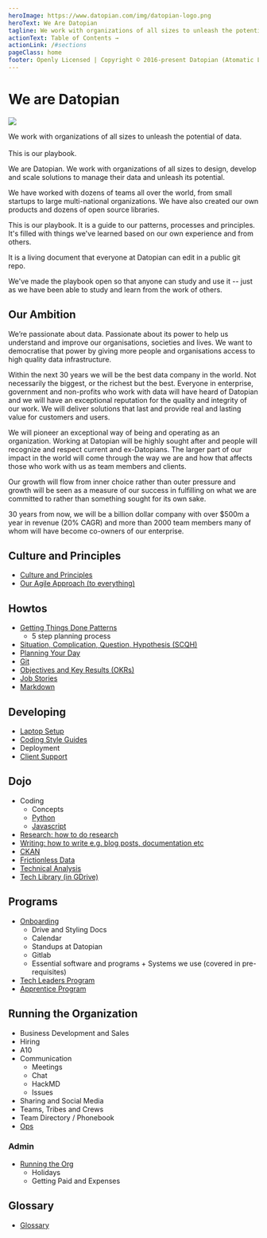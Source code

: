```yaml
---
heroImage: https://www.datopian.com/img/datopian-logo.png
heroText: We Are Datopian
tagline: We work with organizations of all sizes to unleash the potential of data 
actionText: Table of Contents →
actionLink: /#sections
pageClass: home
footer: Openly Licensed | Copyright © 2016-present Datopian (Atomatic Ltd)
---
```



<div class="hero">
  <h1>We are Datopian</h1>

  <img src="https://www.datopian.com/img/datopian-logo.png" />

  <p class="description">
    We work with organizations of all sizes to unleash the potential of data.
    <br /></br />
    This is our playbook.
  </p>
</div>

We are Datopian. We work with organizations of all sizes to design, develop and scale solutions to manage their data and unleash its potential.

We have worked with dozens of teams all over the world, from small startups to large multi-national organizations. We have also created our own products and dozens of open source libraries.

This is our playbook. It is a guide to our patterns, processes and principles. It's filled with things we've learned based on our own experience and from others.

It is a living document that everyone at Datopian can edit in a public git repo.

We've made the playbook open so that anyone can study and use it -- just as we have been able to study and learn from the work of others.

## Our Ambition

We’re passionate about data. Passionate about its power to help us understand and improve our organisations, societies and lives. We want to democratise that power by giving more people and organisations access to high quality data infrastructure.

Within the next 30 years we will be the best data company in the world. Not necessarily the biggest, or the richest but the best. Everyone in enterprise, government and non-profits who work with data will have heard of Datopian and we will have an exceptional reputation for the quality and integrity of our work. We will deliver solutions that last and provide real and lasting value for customers and users.

We will pioneer an exceptional way of being and operating as an organization. Working at Datopian will be highly sought after and people will recognize and respect current and ex-Datopians. The larger part of our impact in the world will come through the way we are and how that affects those who work with us as team members and clients.

Our growth will flow from inner choice rather than outer pressure and growth will be seen as a measure of our success in fulfilling on what we are committed to rather than something sought for its own sake.

30 years from now, we will be a billion dollar company with over $500m a year in revenue (20% CAGR) and more than 2000 team members many of whom will have become co-owners of our enterprise.

## Culture and Principles

* [Culture and Principles](/culture/)
* [Our Agile Approach (to everything)](/agile/)

## Howtos

* [Getting Things Done Patterns](/getting-things-done)
  * 5 step planning process
* [Situation, Complication, Question, Hypothesis (SCQH)](/scqh/)
* [Planning Your Day](/planning-your-day)
* [Git](/git/)
* [Objectives and Key Results (OKRs)](objectives-and-key-results)
* [Job Stories](/job-stories/)
* [Markdown](/markdown/)

## Developing

* [Laptop Setup](/laptop-setup)
* [Coding Style Guides](./style-guide/)
* Deployment
* [Client Support](/support/)

## Dojo

* Coding
  * Concepts
  * [Python](/dojo/python/)
  * [Javascript](/dojo/javascript)
* [Research: how to do research](/dojo/research)
* [Writing: how to write e.g. blog posts, documentation etc](/dojo/writing)
* [CKAN](https://tech.datopian.com/ckan/)
* [Frictionless Data](https://tech.datopian.com/frictionless/)
* [Technical Analysis](/dojo/analysis/)
* [Tech Library (in GDrive)](https://drive.google.com/drive/u/0/folders/1LY3IItiCh6-0l8Ep8VSYUbShMunzie-h)

## Programs

* [Onboarding](/onboarding/)
  * Drive and Styling Docs
  * Calendar
  * Standups at Datopian
  * Gitlab
  * Essential software and programs + Systems we use (covered in pre-requisites)
* [Tech Leaders Program](/tech-leaders-program/)
* [Apprentice Program](/apprentice/)

## Running the Organization

* Business Development and Sales
* Hiring
* A10
* Communication
  * Meetings
  * Chat
  * HackMD
  * Issues
* Sharing and Social Media
* Teams, Tribes and Crews
* Team Directory / Phonebook
* [Ops](/ops/)

### Admin

* [Running the Org](/running-the-org/)
  * Holidays
  * Getting Paid and Expenses

## Glossary

* [Glossary](/glossary/)

